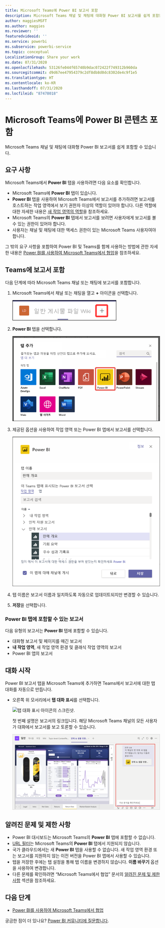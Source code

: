 ```yaml
---
title: Microsoft Teams에 Power BI 보고서 포함
description: Microsoft Teams 채널 및 채팅에 대화형 Power BI 보고서를 쉽게 포함할 수 있습니다. .
author: maggiesMSFT
ms.author: maggies
ms.reviewer: ''
featuredvideoid: ''
ms.service: powerbi
ms.subservice: powerbi-service
ms.topic: conceptual
LocalizationGroup: Share your work
ms.date: 07/31/2020
ms.openlocfilehash: 53126fe044f65740b9dac072422f749312b960da
ms.sourcegitcommit: d9d67ee47954379c2df8db8d0dc8302de4c9f1e5
ms.translationtype: HT
ms.contentlocale: ko-KR
ms.lasthandoff: 07/31/2020
ms.locfileid: "87478018"
---
```

# <a name="embed-power-bi-content-in-microsoft-teams"></a>Microsoft Teams에 Power BI 콘텐츠 포함

Microsoft Teams 채널 및 채팅에 대화형 Power BI 보고서를 쉽게 포함할 수 있습니다. 

## <a name="requirements"></a>요구 사항

Microsoft Teams에서 **Power BI** 탭을 사용하려면 다음 요소를 확인합니다.

- Microsoft Teams에 **Power BI** 탭이 있습니다.
- **Power BI** 탭을 사용하여 Microsoft Teams에서 보고서를 추가하려면 보고서를 호스트하는 작업 영역에서 보기 권한자 이상의 역할이 있어야 합니다. 다른 역할에 대한 자세한 내용은 [새 작업 영역의 역할](service-new-workspaces.md#roles-in-the-new-workspaces)을 참조하세요.
- Microsoft Teams의 **Power BI** 탭에서 보고서를 보려면 사용자에게 보고서를 볼 수 있는 권한이 있어야 합니다.
- 사용자는 채널 및 채팅에 대한 액세스 권한이 있는 Microsoft Teams 사용자여야 합니다.

그 밖의 요구 사항을 포함하여 Power BI 및 Teams를 함께 사용하는 방법에 관한 자세한 내용은 [Power BI를 사용하여 Microsoft Teams에서 협업](service-embed-report-microsoft-teams.md)을 참조하세요.

## <a name="embed-a-report-in-teams"></a>Teams에 보고서 포함

다음 단계에 따라 Microsoft Teams 채널 또는 채팅에 보고서를 포함합니다.

1. Microsoft Teams에서 채널 또는 채팅을 열고 **+** 아이콘을 선택합니다.

    ![채널 또는 채팅에 탭 추가의 스크린샷.](media/service-embed-report-microsoft-teams/service-embed-report-microsoft-teams-add.png)

1. **Power BI** 탭을 선택합니다.

    ![Power BI를 보여 주는 Microsoft Teams 탭 목록의 스크린샷.](media/service-embed-report-microsoft-teams/service-embed-report-microsoft-teams-tab.png)

1. 제공된 옵션을 사용하여 작업 영역 또는 Power BI 앱에서 보고서를 선택합니다.

    ![Microsoft Teams 설정의 Power BI 탭 스크린샷.](media/service-embed-report-microsoft-teams/service-embed-report-microsoft-teams-tab-settings.png)

1. 탭 이름은 보고서 이름과 일치하도록 자동으로 업데이트되지만 변경할 수 있습니다.

1. **저장**을 선택합니다.

### <a name="reports-you-can-embed-on-the-power-bi-tab"></a>Power BI 탭에 포함할 수 있는 보고서

다음 유형의 보고서는 **Power BI** 탭에 포함할 수 있습니다.

- 대화형 보고서 및 페이지를 매긴 보고서
- **내 작업 영역**, 새 작업 영역 환경 및 클래식 작업 영역의 보고서
- Power BI 앱의 보고서

## <a name="start-a-conversation"></a>대화 시작

Power BI 보고서 탭을 Microsoft Teams에 추가하면 Teams에서 보고서에 대한 탭 대화를 자동으로 만듭니다.

- 오른쪽 위 모서리에서 **탭 대화 표시**를 선택합니다.

    ![탭 대화 표시 아이콘의 스크린샷.](media/service-embed-report-microsoft-teams/power-bi-teams-conversation-icon.png)

    첫 번째 설명은 보고서의 링크입니다. 해당 Microsoft Teams 채널의 모든 사용자가 대화에서 보고서를 보고 토론할 수 있습니다.

    ![탭 대화의 스크린샷.](media/service-embed-report-microsoft-teams/power-bi-teams-conversation-tab.png)

## <a name="known-issues-and-limitations"></a>알려진 문제 및 제한 사항

- Power BI 대시보드는 Microsoft Teams의 **Power BI** 탭에 포함할 수 없습니다.
- [URL 필터](service-url-filters.md)는 Microsoft Teams의 **Power BI** 탭에서 지원되지 않습니다.
- 국가 클라우드에서는 새 **Power BI** 탭을 사용할 수 없습니다. 새 작업 영역 환경 또는 보고서를 지원하지 않는 이전 버전을 Power BI 앱에서 사용할 수 있습니다.
- 탭을 저장한 후에는 탭 설정을 통해 탭 이름을 변경하지 않습니다. **이름 바꾸기** 옵션을 사용하여 변경합니다.
- 다른 문제를 확인하려면 “Microsoft Teams에서 협업” 문서의 [알려진 문제 및 제한 사항](service-collaborate-microsoft-teams.md#known-issues-and-limitations) 섹션을 참조하세요.

## <a name="next-steps"></a>다음 단계

- [Power BI를 사용하여 Microsoft Teams에서 협업](service-collaborate-microsoft-teams.md)

궁금한 점이 더 있나요? [Power BI 커뮤니티에 질문합니다](https://community.powerbi.com/).
